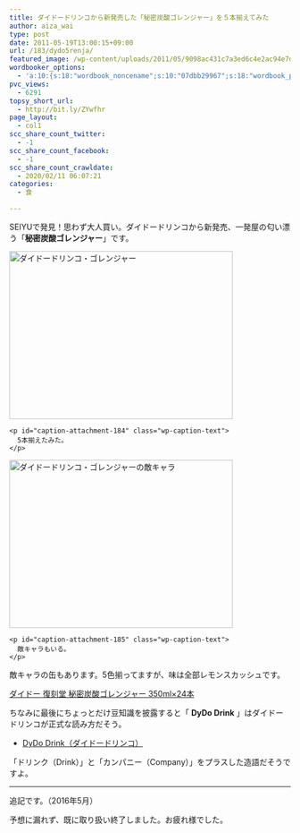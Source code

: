 ```yaml
---
title: ダイドードリンコから新発売した「秘密炭酸ゴレンジャー」を５本揃えてみた
author: aiza_wai
type: post
date: 2011-05-19T13:00:15+09:00
url: /183/dydo5renja/
featured_image: /wp-content/uploads/2011/05/9098ac431c7a3ed6c4e2ac94e7d163bf.png
wordbooker_options:
  - 'a:10:{s:18:"wordbook_noncename";s:10:"07dbb29967";s:18:"wordbook_page_post";s:4:"-100";s:18:"wordbook_orandpage";s:1:"2";s:23:"wordbook_default_author";s:1:"1";s:23:"wordbook_extract_length";s:3:"256";s:19:"wordbook_actionlink";s:3:"300";s:26:"wordbooker_publish_default";s:2:"on";s:18:"wordbook_attribute";s:12:"無印発信";s:29:"wordbooker_status_update_text";s:35:": New blog post :  %title% - %link%";s:20:"wordbook_comment_get";s:2:"on";}'
pvc_views:
  - 6291
topsy_short_url:
  - http://bit.ly/ZYwfhr
page_layout:
  - col1
scc_share_count_twitter:
  - -1
scc_share_count_facebook:
  - -1
scc_share_count_crawldate:
  - 2020/02/11 06:07:21
categories:
  - 食

---
```

SEIYUで発見！思わず大人買い。ダイドードリンコから新発売、一発屋の匂い漂う「**秘密炭酸ゴレンジャー**」です。

<!--more-->

<div class="photo">
  <div id="attachment_184" style="width: 410px" class="wp-caption aligncenter">
    <a href="https://mujiota.com/wp-content/uploads/2011/05/daido_5renja_1.jpg"><img aria-describedby="caption-attachment-184" class="size-medium wp-image-184" title="ダイドードリンコ・ゴレンジャー" src="https://mujiota.com/wp-content/uploads/2011/05/daido_5renja_1-400x300.jpg" alt="ダイドードリンコ・ゴレンジャー" width="400" height="300" srcset="https://mujiota.com/wp-content/uploads/2011/05/daido_5renja_1-400x300.jpg 400w, https://mujiota.com/wp-content/uploads/2011/05/daido_5renja_1.jpg 1024w" sizes="(max-width: 400px) 100vw, 400px" /></a>
    
    <p id="caption-attachment-184" class="wp-caption-text">
      5本揃えたみた。
    </p>
  </div>
</div>

<div class="photo">
  <div id="attachment_185" style="width: 410px" class="wp-caption aligncenter">
    <a href="https://mujiota.com/wp-content/uploads/2011/05/daido_5renja_2.jpg"><img aria-describedby="caption-attachment-185" class="size-medium wp-image-185" title="ダイドードリンコ・ゴレンジャーの敵キャラ" src="https://mujiota.com/wp-content/uploads/2011/05/daido_5renja_2-400x300.jpg" alt="ダイドードリンコ・ゴレンジャーの敵キャラ" width="400" height="300" srcset="https://mujiota.com/wp-content/uploads/2011/05/daido_5renja_2-400x300.jpg 400w, https://mujiota.com/wp-content/uploads/2011/05/daido_5renja_2.jpg 1024w" sizes="(max-width: 400px) 100vw, 400px" /></a>
    
    <p id="caption-attachment-185" class="wp-caption-text">
      敵キャラもいる。
    </p>
  </div>
</div>

敵キャラの缶もあります。5色揃ってますが、味は全部レモンスカッシュです。

<div data-role="amazonjs" data-asin="B004OV9FV6" data-locale="JP" data-tmpl="" data-img-size="" class="asin_B004OV9FV6_JP_ amazonjs_item">
  <div class="amazonjs_indicator">
    <span class="amazonjs_indicator_img"></span><a class="amazonjs_indicator_title" href="#">ダイドー 復刻堂 秘密炭酸ゴレンジャー 350ml×24本</a><span class="amazonjs_indicator_footer"></span>
  </div>
</div>

ちなみに最後にちょっとだけ豆知識を披露すると「 **DyDo Drink** 」はダイドードリン<span class="b">コ</span>が正式な読み方だそう。

  * <a href="http://www.dydo.co.jp/index.html" target="_blank">DyDo Drink（ダイドードリンコ）</a>

「ドリンク（Drink）」と「カンパニー（Company）」をプラスした造語だそうですよ。

* * *

追記です。（2016年5月）

予想に漏れず、既に取り扱い終了しました。お疲れ様でした。